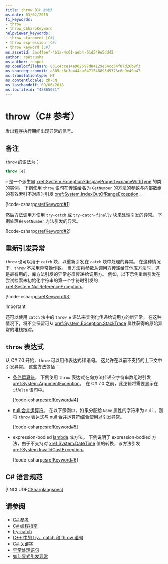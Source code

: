 ```yaml
---
title: throw（C# 参考）
ms.date: 03/02/2015
f1_keywords:
- throw
- throw_CSharpKeyword
helpviewer_keywords:
- throw statement [C#]
- throw expression [C#]
- throw keyword [C#]
ms.assetid: 5ac4feef-4b1a-4c61-aeb4-61d549e5dd42
author: rpetrusha
ms.author: ronpet
ms.openlocfilehash: 831c4cce14e902697d84129e54cc54f07d26b9f3
ms.sourcegitcommit: a885cc8c3e444ca6471348893d5373c6e9e49a47
ms.translationtype: HT
ms.contentlocale: zh-CN
ms.lasthandoff: 09/06/2018
ms.locfileid: "43865031"
---
```

# <a name="throw-c-reference"></a>throw（C# 参考）
发出程序执行期间出现异常的信号。  
  
## <a name="remarks"></a>备注

`throw` 的语法为：

```csharp
throw [e]
```
`e` 是一个派生自 <xref:System.Exception?displayProperty=nameWithType> 的类的实例。 下例使用 `throw` 语句在传递给名为 `GetNumber` 的方法的参数与内部数组的有效索引不对应时引发  <xref:System.IndexOutOfRangeException> 。

[!code-csharp[csrefKeyword#1](../../../../samples/snippets/csharp/language-reference/keywords/throw/throw-1.cs#1)]  

然后方法调用方使用 `try-catch` 或 `try-catch-finally` 块来处理引发的异常。 下例处理由 `GetNumber` 方法引发的异常。

[!code-csharp[csrefKeyword#2](../../../../samples/snippets/csharp/language-reference/keywords/throw/throw-1.cs#2)]  

## <a name="re-throwing-an-exception"></a>重新引发异常

`throw` 也可以用于 `catch` 块，以重新引发在 `catch` 块中处理的异常。  在这种情况下，`throw` 不采用异常操作数。 当方法将参数从调用方传递给其他库方法时，这是最有用的，库方法引发的异常必须传递给调用方。 例如，以下示例重新引发在尝试检索未初始化字符串的第一个字符时引发的 <xref:System.NullReferenceException>。 

[!code-csharp[csrefKeyword#3](../../../../samples/snippets/csharp/language-reference/keywords/throw/throw-3.cs#3)]  

> [!IMPORTANT]
> 还可以使用 `catch` 块中的 `throw e` 语法来实例化传递给调用方的新异常。 在这种情况下，将不会保留可从 <xref:System.Exception.StackTrace> 属性获得的原始异常的堆栈跟踪。
 
## <a name="the-throw-expression"></a>`throw` 表达式

从 C# 7.0 开始，`throw` 可以用作表达式和语句。 这允许在以前不支持的上下文中引发异常。 这些方法包括：

- [条件运算符](../operators/conditional-operator.md)。 下例使用 `throw` 表达式在向方法传递空字符串数组时引发 <xref:System.ArgumentException>。 在 C# 7.0 之前，此逻辑将需要显示在 `if`/`else` 语句中。

   [!code-csharp[csrefKeyword#4](../../../../samples/snippets/csharp/language-reference/keywords/throw/conditional.cs#1)]  
  
- [null 合并运算符](../operators/null-coalescing-operator.md)。 在以下示例中，如果分配给 `Name` 属性的字符串为 `null`，则将 `throw` 表达式与 null 合并运算符结合使用以引发异常。
 
   [!code-csharp[csrefKeyword#5](../../../../samples/snippets/csharp/language-reference/keywords/throw/coalescing.cs#1)]  
 
- expression-bodied [lambda](../../lambda-expressions.md) 或方法。 下例说明了 expression-bodied 方法，由于不支持对 <xref:System.DateTime> 值的转换，该方法引发 <xref:System.InvalidCastException>。
 
   [!code-csharp[csrefKeyword#6](../../../../samples/snippets/csharp/language-reference/keywords/throw/exp-bodied.cs#1)]  
 
  
## <a name="c-language-specification"></a>C# 语言规范  
 [!INCLUDE[CSharplangspec](~/includes/csharplangspec-md.md)]  
  
## <a name="see-also"></a>请参阅

- [C# 参考](../../../csharp/language-reference/index.md)  
- [C# 编程指南](../../../csharp/programming-guide/index.md)  
- [try-catch](../../../csharp/language-reference/keywords/try-catch.md)  
- [C++ 中的 try、catch 和 throw 语句](../../../csharp/language-reference/keywords/try-catch.md)  
- [C# 关键字](../../../csharp/language-reference/keywords/index.md)  
- [异常处理语句](../../../csharp/language-reference/keywords/exception-handling-statements.md)  
- [如何显式引发异常](../../../standard/exceptions/how-to-explicitly-throw-exceptions.md)

